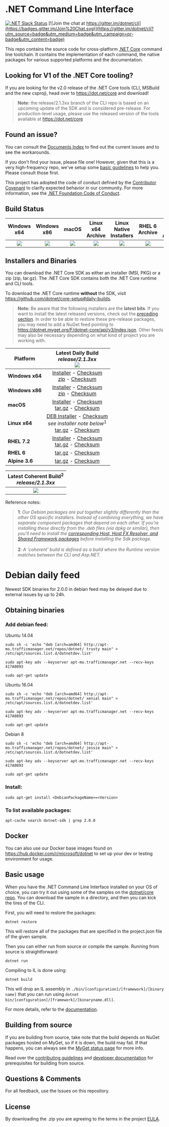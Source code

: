 # .NET Command Line Interface

[![.NET Slack Status](https://aspnetcoreslack.herokuapp.com/badge.svg?2)](http://tattoocoder.com/aspnet-slack-sign-up/) [![Join the chat at https://gitter.im/dotnet/cli](https://badges.gitter.im/Join%20Chat.svg)](https://gitter.im/dotnet/cli?utm_source=badge&utm_medium=badge&utm_campaign=pr-badge&utm_content=badge)

This repo contains the source code for cross-platform [.NET Core](http://github.com/dotnet/core) command line toolchain. It contains the implementation of each command, the native packages for various supported platforms and the documentation.

Looking for V1 of the .NET Core tooling?
----------------------------------------

If you are looking for the v2.0 release of the .NET Core tools (CLI, MSBuild and the new csproj), head over to https://dot.net/core and download!

> **Note:** the release/2.1.3xx branch of the CLI repo is based on an upcoming update of the SDK and is considered pre-release. For production-level usage, please use the
> released version of the tools available at https://dot.net/core

Found an issue?
---------------
You can consult the [Documents Index](Documentation/README.md) to find out the current issues and to see the workarounds.

If you don't find your issue, please file one! However, given that this is a very high-frequency repo, we've setup some [basic guidelines](Documentation/project-docs/issue-filing-guide.md) to help you. Please consult those first.

This project has adopted the code of conduct defined by the [Contributor Covenant](http://contributor-covenant.org/) to clarify expected behavior in our community. For more information, see the [.NET Foundation Code of Conduct](http://www.dotnetfoundation.org/code-of-conduct).

Build Status
------------

|Windows x64|Windows x86|macOS|Linux x64 Archive|Linux Native Installers|RHEL 6 Archive|Alpine 3.6 Archive|
|:------:|:------:|:------:|:------:|:------:|:------:|:------:|
|[![][win-x64-build-badge]][win-x64-build]|[![][win-x86-build-badge]][win-x86-build]|[![][osx-build-badge]][osx-build]|[![][linux-build-badge]][linux-build]|[![][linuxnative-build-badge]][linuxnative-build]|[![][rhel6-build-badge]][rhel6-build]|[![][alpine3.6-build-badge]][alpine3.6-build]|

[win-x64-build-badge]: https://devdiv.visualstudio.com/_apis/public/build/definitions/0bdbc590-a062-4c3f-b0f6-9383f67865ee/6902/badge
[win-x64-build]: https://devdiv.visualstudio.com/DevDiv/_build?_a=completed&definitionId=6902

[win-x86-build-badge]: https://devdiv.visualstudio.com/_apis/public/build/definitions/0bdbc590-a062-4c3f-b0f6-9383f67865ee/6901/badge
[win-x86-build]: https://devdiv.visualstudio.com/DevDiv/_build?_a=completed&definitionId=6901

[osx-build-badge]: https://devdiv.visualstudio.com/_apis/public/build/definitions/0bdbc590-a062-4c3f-b0f6-9383f67865ee/6900/badge
[osx-build]: https://devdiv.visualstudio.com/DevDiv/_build?_a=completed&definitionId=6900

[linux-build-badge]: https://devdiv.visualstudio.com/_apis/public/build/definitions/0bdbc590-a062-4c3f-b0f6-9383f67865ee/6899/badge
[linux-build]: https://devdiv.visualstudio.com/DevDiv/_build?_a=completed&definitionId=6899

[linuxnative-build-badge]: https://devdiv.visualstudio.com/_apis/public/build/definitions/0bdbc590-a062-4c3f-b0f6-9383f67865ee/7254/badge
[linuxnative-build]: https://devdiv.visualstudio.com/DevDiv/_build?_a=completed&definitionId=7254

[rhel6-build-badge]: https://devdiv.visualstudio.com/_apis/public/build/definitions/0bdbc590-a062-4c3f-b0f6-9383f67865ee/7392/badge
[rhel6-build]: https://devdiv.visualstudio.com/DevDiv/_build?_a=completed&definitionId=7392

[alpine3.6-build-badge]: https://devdiv.visualstudio.com/_apis/public/build/definitions/0bdbc590-a062-4c3f-b0f6-9383f67865ee/8168/badge
[alpine3.6-build]: https://devdiv.visualstudio.com/DevDiv/_build?_a=completed&definitionId=8168

Installers and Binaries
-----------------------

You can download the .NET Core SDK as either an installer (MSI, PKG) or a zip (zip, tar.gz). The .NET Core SDK contains both the .NET Core runtime and CLI tools.

To download the .NET Core runtime **without** the SDK, visit https://github.com/dotnet/core-setup#daily-builds.

> **Note:** Be aware that the following installers are the **latest bits**. If you
> want to install the latest released versions, check out the [preceding section](#looking-for-v1-of-the-net-core-tooling).
> In order to be able to restore these pre-release packages, you may need to add a NuGet feed pointing to https://dotnet.myget.org/F/dotnet-core/api/v3/index.json. Other feeds may also be necessary depending on what kind of project you are working with.

| Platform | Latest Daily Build<br>*release/2.1.3xx*<br>[![][version-badge]][version] |
| -------- | :-------------------------------------: |
| **Windows x64** | [Installer][win-x64-installer] - [Checksum][win-x64-installer-checksum]<br>[zip][win-x64-zip] - [Checksum][win-x64-zip-checksum] |
| **Windows x86** | [Installer][win-x86-installer] - [Checksum][win-x86-installer-checksum]<br>[zip][win-x86-zip] - [Checksum][win-x86-zip-checksum] |
| **macOS** | [Installer][osx-installer] - [Checksum][osx-installer-checksum]<br>[tar.gz][osx-targz] - [Checksum][osx-targz-checksum] |
| **Linux x64** | [DEB Installer][linux-DEB-installer] - [Checksum][linux-DEB-installer-checksum]<br>_see installer note below_<sup>1</sup><br>[tar.gz][linux-targz] - [Checksum][linux-targz-checksum] |
| **RHEL 7.2** | [Installer][rhel-7-installer] - [Checksum][rhel-7-installer-checksum]<br>[tar.gz][linux-targz] - [Checksum][linux-targz-checksum] |
| **RHEL 6** | [tar.gz][rhel-6-targz] - [Checksum][rhel-6-targz-checksum] |
| **Alpine 3.6** | [tar.gz][alpine-3.6-targz] - [Checksum][alpine-3.6-targz-checksum] |

| Latest Coherent Build<sup>2</sup><br>*release/2.1.3xx* |
|:------:|
| [![][coherent-version-badge]][coherent-version] |

Reference notes:
> **1**: *Our Debian packages are put together slightly differently than the other OS specific installers. Instead of combining everything, we have separate component packages that depend on each other. If you're installing these directly from the .deb files (via dpkg or similar), then you'll need to install the [corresponding Host, Host FX Resolver, and Shared Framework packages](https://github.com/dotnet/core-setup#daily-builds) before installing the Sdk package.*
> <br><br>**2**: *A 'coherent' build is defined as a build where the Runtime version matches between the CLI and Asp.NET.*

[version]: https://dotnetcli.blob.core.windows.net/dotnet/Sdk/release/2.1.3xx/latest.version
[coherent-version]: https://dotnetcli.blob.core.windows.net/dotnet/Sdk/release/2.1.3xx/latest.coherent.version
[comment]: # (The latest versions are always the same across all platforms. Just need one to show, so picking win-x64's svg.)

[version-badge]: https://dotnetcli.blob.core.windows.net/dotnet/Sdk/release/2.1.3xx/win_x64_Release_version_badge.svg
[coherent-version-badge]: https://dotnetcli.blob.core.windows.net/dotnet/Sdk/release/2.1.3xx/win_x64_Release_coherent_badge.svg

[win-x64-installer]: https://dotnetcli.blob.core.windows.net/dotnet/Sdk/release/2.1.3xx/dotnet-sdk-latest-win-x64.exe
[win-x64-installer-checksum]: https://dotnetclichecksums.blob.core.windows.net/dotnet/Sdk/release/2.1.3xx/dotnet-sdk-latest-win-x64.exe.sha
[win-x64-zip]: https://dotnetcli.blob.core.windows.net/dotnet/Sdk/release/2.1.3xx/dotnet-sdk-latest-win-x64.zip
[win-x64-zip-checksum]: https://dotnetclichecksums.blob.core.windows.net/dotnet/Sdk/release/2.1.3xx/dotnet-sdk-latest-win-x64.zip.sha

[win-x86-installer]: https://dotnetcli.blob.core.windows.net/dotnet/Sdk/release/2.1.3xx/dotnet-sdk-latest-win-x86.exe
[win-x86-installer-checksum]: https://dotnetclichecksums.blob.core.windows.net/dotnet/Sdk/release/2.1.3xx/dotnet-sdk-latest-win-x86.exe.sha
[win-x86-zip]: https://dotnetcli.blob.core.windows.net/dotnet/Sdk/release/2.1.3xx/dotnet-sdk-latest-win-x86.zip
[win-x86-zip-checksum]: https://dotnetclichecksums.blob.core.windows.net/dotnet/Sdk/release/2.1.3xx/dotnet-sdk-latest-win-x86.zip.sha

[osx-installer]: https://dotnetcli.blob.core.windows.net/dotnet/Sdk/release/2.1.3xx/dotnet-sdk-latest-osx-x64.pkg
[osx-installer-checksum]: https://dotnetclichecksums.blob.core.windows.net/dotnet/Sdk/release/2.1.3xx/dotnet-sdk-latest-osx-x64.pkg.sha
[osx-targz]: https://dotnetcli.blob.core.windows.net/dotnet/Sdk/release/2.1.3xx/dotnet-sdk-latest-osx-x64.tar.gz
[osx-targz-checksum]: https://dotnetclichecksums.blob.core.windows.net/dotnet/Sdk/release/2.1.3xx/dotnet-sdk-latest-osx-x64.tar.gz.sha

[linux-targz]: https://dotnetcli.blob.core.windows.net/dotnet/Sdk/release/2.1.3xx/dotnet-sdk-latest-linux-x64.tar.gz
[linux-targz-checksum]: https://dotnetclichecksums.blob.core.windows.net/dotnet/Sdk/release/2.1.3xx/dotnet-sdk-latest-linux-x64.tar.gz.sha

[linux-DEB-installer]: https://dotnetcli.blob.core.windows.net/dotnet/Sdk/release/2.1.3xx/dotnet-sdk-latest-x64.deb
[linux-DEB-installer-checksum]: https://dotnetclichecksums.blob.core.windows.net/dotnet/Sdk/release/2.1.3xx/dotnet-sdk-latest-x64.deb.sha

[rhel-7-installer]: https://dotnetcli.blob.core.windows.net/dotnet/Sdk/release/2.1.3xx/dotnet-sdk-latest-rhel-x64.rpm
[rhel-7-installer-checksum]: https://dotnetclichecksums.blob.core.windows.net/dotnet/Sdk/release/2.1.3xx/dotnet-sdk-latest-rhel-x64.rpm.sha

[rhel-6-targz]: https://dotnetcli.blob.core.windows.net/dotnet/Sdk/release/2.1.3xx/dotnet-sdk-latest-rhel.6-x64.tar.gz
[rhel-6-targz-checksum]: https://dotnetclichecksums.blob.core.windows.net/dotnet/Sdk/release/2.1.3xx/dotnet-sdk-latest-rhel.6-x64.tar.gz.sha

[alpine-3.6-targz]: https://dotnetcli.blob.core.windows.net/dotnet/Sdk/release/2.1.3xx/dotnet-sdk-latest-alpine.3.6-x64.tar.gz
[alpine-3.6-targz-checksum]: https://dotnetclichecksums.blob.core.windows.net/dotnet/Sdk/release/2.1.3xx/dotnet-sdk-latest-alpine.3.6-x64.tar.gz.sha

# Debian daily feed

Newest SDK binaries for 2.0.0 in debian feed may be delayed due to external issues by up to 24h.

## Obtaining binaries

### Add debian feed:
Ubuntu 14.04
```
sudo sh -c 'echo "deb [arch=amd64] http://apt-mo.trafficmanager.net/repos/dotnet/ trusty main" > /etc/apt/sources.list.d/dotnetdev.list'

sudo apt-key adv --keyserver apt-mo.trafficmanager.net --recv-keys 417A0893

sudo apt-get update
```

Ubuntu 16.04
```
sudo sh -c 'echo "deb [arch=amd64] http://apt-mo.trafficmanager.net/repos/dotnet/ xenial main" > /etc/apt/sources.list.d/dotnetdev.list'

sudo apt-key adv --keyserver apt-mo.trafficmanager.net --recv-keys 417A0893

sudo apt-get update
```

Debian 8
```
sudo sh -c 'echo "deb [arch=amd64] http://apt-mo.trafficmanager.net/repos/dotnet/ jessie main" > /etc/apt/sources.list.d/dotnetdev.list'

sudo apt-key adv --keyserver apt-mo.trafficmanager.net --recv-keys 417A0893

sudo apt-get update
```

### Install:
```
sudo apt-get install <DebianPackageName>=<Version>
```

### To list available packages:
```
apt-cache search dotnet-sdk | grep 2.0.0
```

Docker
------

You can also use our Docker base images found on https://hub.docker.com/r/microsoft/dotnet to set up your dev or testing environment for usage.  

Basic usage
-----------

When you have the .NET Command Line Interface installed on your OS of choice, you can try it out using some of the samples on the [dotnet/core repo](https://github.com/dotnet/core/tree/master/samples). You can download the sample in a directory, and then you can kick the tires of the CLI.


First, you will need to restore the packages:

    dotnet restore

This will restore all of the packages that are specified in the project.json file of the given sample.

Then you can either run from source or compile the sample. Running from source is straightforward:

    dotnet run

Compiling to IL is done using:

    dotnet build

This will drop an IL assembly in `./bin/[configuration]/[framework]/[binary name]`
that you can run using `dotnet bin/[configuration]/[framework]/[binaryname.dll]`.

For more details, refer to the [documentation](https://aka.ms/dotnet-cli-docs).

Building from source
--------------------

If you are building from source, take note that the build depends on NuGet packages hosted on MyGet, so if it is down, the build may fail. If that happens, you can always see the [MyGet status page](http://status.myget.org/) for more info.

Read over the [contributing guidelines](CONTRIBUTING.md) and [developer documentation](Documentation) for prerequisites for building from source.

Questions & Comments
--------------------

For all feedback, use the Issues on this repository.

License
-------

By downloading the .zip you are agreeing to the terms in the project [EULA](https://aka.ms/dotnet-core-eula).
